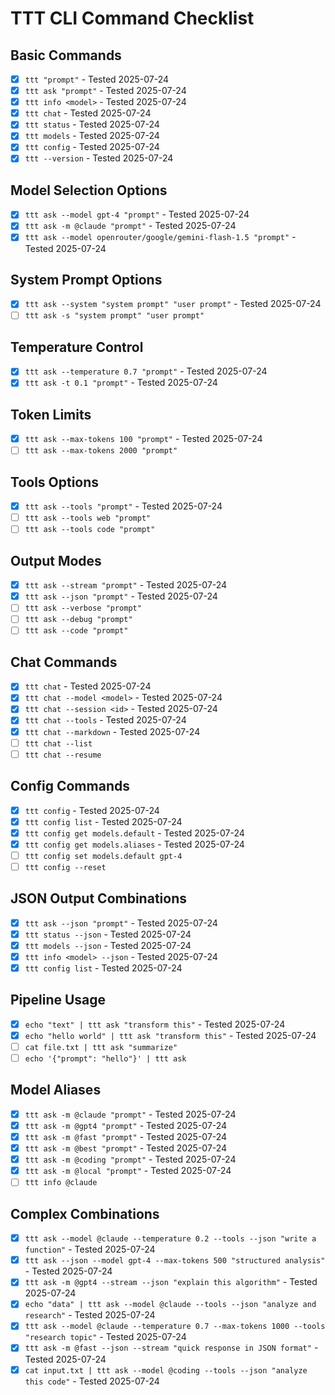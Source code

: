 # TTT CLI Command Checklist

## Basic Commands
- [x] `ttt "prompt"` - Tested 2025-07-24
- [x] `ttt ask "prompt"` - Tested 2025-07-24
- [x] `ttt info <model>` - Tested 2025-07-24
- [x] `ttt chat` - Tested 2025-07-24
- [x] `ttt status` - Tested 2025-07-24
- [x] `ttt models` - Tested 2025-07-24
- [x] `ttt config` - Tested 2025-07-24
- [x] `ttt --version` - Tested 2025-07-24

## Model Selection Options
- [x] `ttt ask --model gpt-4 "prompt"` - Tested 2025-07-24
- [x] `ttt ask -m @claude "prompt"` - Tested 2025-07-24
- [x] `ttt ask --model openrouter/google/gemini-flash-1.5 "prompt"` - Tested 2025-07-24

## System Prompt Options  
- [x] `ttt ask --system "system prompt" "user prompt"` - Tested 2025-07-24
- [ ] `ttt ask -s "system prompt" "user prompt"`

## Temperature Control
- [x] `ttt ask --temperature 0.7 "prompt"` - Tested 2025-07-24
- [x] `ttt ask -t 0.1 "prompt"` - Tested 2025-07-24

## Token Limits
- [x] `ttt ask --max-tokens 100 "prompt"` - Tested 2025-07-24
- [ ] `ttt ask --max-tokens 2000 "prompt"`

## Tools Options
- [x] `ttt ask --tools "prompt"` - Tested 2025-07-24
- [ ] `ttt ask --tools web "prompt"`
- [ ] `ttt ask --tools code "prompt"`

## Output Modes
- [x] `ttt ask --stream "prompt"` - Tested 2025-07-24
- [x] `ttt ask --json "prompt"` - Tested 2025-07-24
- [ ] `ttt ask --verbose "prompt"`
- [ ] `ttt ask --debug "prompt"`
- [ ] `ttt ask --code "prompt"`

## Chat Commands
- [x] `ttt chat` - Tested 2025-07-24
- [x] `ttt chat --model <model>` - Tested 2025-07-24
- [x] `ttt chat --session <id>` - Tested 2025-07-24
- [x] `ttt chat --tools` - Tested 2025-07-24
- [x] `ttt chat --markdown` - Tested 2025-07-24
- [ ] `ttt chat --list`
- [ ] `ttt chat --resume`

## Config Commands
- [x] `ttt config` - Tested 2025-07-24
- [x] `ttt config list` - Tested 2025-07-24
- [x] `ttt config get models.default` - Tested 2025-07-24
- [x] `ttt config get models.aliases` - Tested 2025-07-24
- [ ] `ttt config set models.default gpt-4`
- [ ] `ttt config --reset`

## JSON Output Combinations
- [x] `ttt ask --json "prompt"` - Tested 2025-07-24
- [x] `ttt status --json` - Tested 2025-07-24
- [x] `ttt models --json` - Tested 2025-07-24
- [x] `ttt info <model> --json` - Tested 2025-07-24
- [x] `ttt config list` - Tested 2025-07-24

## Pipeline Usage
- [x] `echo "text" | ttt ask "transform this"` - Tested 2025-07-24
- [x] `echo "hello world" | ttt ask "transform this"` - Tested 2025-07-24
- [ ] `cat file.txt | ttt ask "summarize"`
- [ ] `echo '{"prompt": "hello"}' | ttt ask`

## Model Aliases
- [x] `ttt ask -m @claude "prompt"` - Tested 2025-07-24
- [x] `ttt ask -m @gpt4 "prompt"` - Tested 2025-07-24
- [x] `ttt ask -m @fast "prompt"` - Tested 2025-07-24
- [x] `ttt ask -m @best "prompt"` - Tested 2025-07-24
- [x] `ttt ask -m @coding "prompt"` - Tested 2025-07-24
- [x] `ttt ask -m @local "prompt"` - Tested 2025-07-24
- [ ] `ttt info @claude`

## Complex Combinations
- [x] `ttt ask --model @claude --temperature 0.2 --tools --json "write a function"` - Tested 2025-07-24
- [x] `ttt ask --json --model gpt-4 --max-tokens 500 "structured analysis"` - Tested 2025-07-24
- [x] `ttt ask -m @gpt4 --stream --json "explain this algorithm"` - Tested 2025-07-24
- [x] `echo "data" | ttt ask --model @claude --tools --json "analyze and research"` - Tested 2025-07-24
- [x] `ttt ask --model @claude --temperature 0.7 --max-tokens 1000 --tools "research topic"` - Tested 2025-07-24
- [x] `ttt ask -m @fast --json --stream "quick response in JSON format"` - Tested 2025-07-24
- [x] `cat input.txt | ttt ask --model @coding --tools --json "analyze this code"` - Tested 2025-07-24